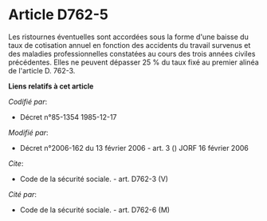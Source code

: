 # Article D762-5

Les ristournes éventuelles sont accordées sous la forme d'une baisse du taux de cotisation annuel en fonction des accidents
du travail survenus et des maladies professionnelles constatées au cours des trois années civiles précédentes. Elles ne
peuvent dépasser 25 % du taux fixé au premier alinéa de l'article D. 762-3.

**Liens relatifs à cet article**

_Codifié par_:

  - Décret n°85-1354 1985-12-17

_Modifié par_:

  - Décret n°2006-162 du 13 février 2006 - art. 3 () JORF 16 février 2006

_Cite_:

  - Code de la sécurité sociale. - art. D762-3 (V)

_Cité par_:

  - Code de la sécurité sociale. - art. D762-6 (M)
